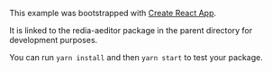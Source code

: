 This example was bootstrapped with [Create React App](https://github.com/facebook/create-react-app).

It is linked to the redia-aeditor package in the parent directory for development purposes.

You can run `yarn install` and then `yarn start` to test your package.
